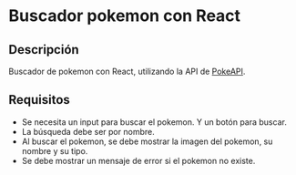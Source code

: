 # Buscador pokemon con React

## Descripción

Buscador de pokemon con React, utilizando la API de [PokeAPI](https://pokeapi.co/).

## Requisitos

- Se necesita un input para buscar el pokemon. Y un botón para buscar.
- La búsqueda debe ser por nombre.
- Al buscar el pokemon, se debe mostrar la imagen del pokemon, su nombre y su tipo.
- Se debe mostrar un mensaje de error si el pokemon no existe.
